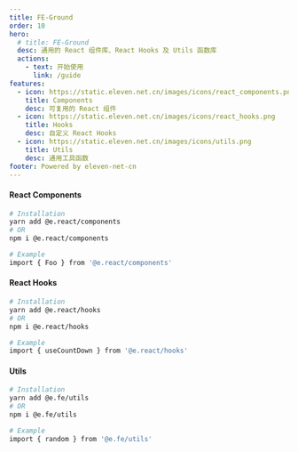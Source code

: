 ```yaml
---
title: FE-Ground
order: 10
hero:
  # title: FE-Ground
  desc: 通用的 React 组件库、React Hooks 及 Utils 函数库
  actions:
    - text: 开始使用
      link: /guide
features:
  - icon: https://static.eleven.net.cn/images/icons/react_components.png
    title: Components
    desc: 可复用的 React 组件
  - icon: https://static.eleven.net.cn/images/icons/react_hooks.png
    title: Hooks
    desc: 自定义 React Hooks
  - icon: https://static.eleven.net.cn/images/icons/utils.png
    title: Utils
    desc: 通用工具函数
footer: Powered by eleven-net-cn
---
```


#### React Components

```bash
# Installation
yarn add @e.react/components
# OR
npm i @e.react/components

# Example
import { Foo } from '@e.react/components'
```

#### React Hooks

```bash
# Installation
yarn add @e.react/hooks
# OR
npm i @e.react/hooks

# Example
import { useCountDown } from '@e.react/hooks'
```

#### Utils

```bash
# Installation
yarn add @e.fe/utils
# OR
npm i @e.fe/utils

# Example
import { random } from '@e.fe/utils'
```
